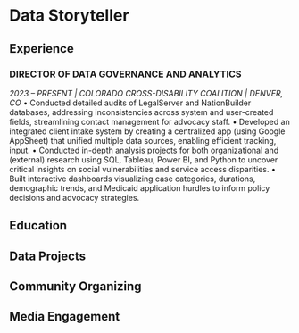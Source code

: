 # Data Storyteller

## Experience
### DIRECTOR OF DATA GOVERNANCE AND ANALYTICS 
*2023 – PRESENT | COLORADO CROSS-DISABILITY COALITION | DENVER, CO*
•	Conducted detailed audits of LegalServer and NationBuilder databases, addressing inconsistencies across system and user-created fields, streamlining contact management for advocacy staff.
•	Developed an integrated client intake system by creating a centralized app (using Google AppSheet) that unified multiple data sources, enabling efficient tracking, input.
•	Conducted in-depth analysis projects for both organizational and (external) research using SQL, Tableau, Power BI, and Python to uncover critical insights on social vulnerabilities and service access disparities.
•	Built interactive dashboards visualizing case categories, durations, demographic trends, and Medicaid application hurdles to inform policy decisions and advocacy strategies.

## Education 

## Data Projects
## Community Organizing 
## Media Engagement 
